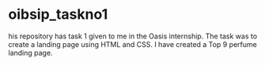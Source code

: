 # oibsip_taskno1
his repository has task 1 given to me in the Oasis internship. The task was to create a landing page using HTML and CSS. I have created a Top 9 perfume landing page.
